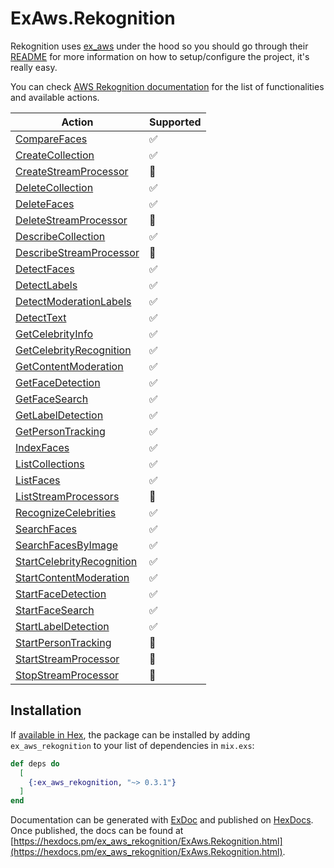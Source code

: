 # ExAws.Rekognition

Rekognition uses [ex_aws](https://github.com/ex-aws/ex_aws) under the hood so you should go through their [README](https://github.com/ex-aws/ex_aws/blob/master/README.md) for more information on how to setup/configure the project, it's really easy.

You can check [AWS Rekognition documentation](https://docs.aws.amazon.com/rekognition/latest/dg/API_Operations.html) for the list of functionalities and available actions.

| Action                                                                                                            | Supported |
| ----------------------------------------------------------------------------------------------------------------- | --------- |
| [CompareFaces](https://docs.aws.amazon.com/rekognition/latest/dg/API_CompareFaces.html)                           | ✅        |
| [CreateCollection](https://docs.aws.amazon.com/rekognition/latest/dg/API_CreateCollection.html)                   | ✅        |
| [CreateStreamProcessor](https://docs.aws.amazon.com/rekognition/latest/dg/API_CreateStreamProcessor.html)         | 🚫        |
| [DeleteCollection](https://docs.aws.amazon.com/rekognition/latest/dg/API_DeleteCollection.html)                   | ✅        |
| [DeleteFaces](https://docs.aws.amazon.com/rekognition/latest/dg/API_DeleteFaces.html)                             | ✅        |
| [DeleteStreamProcessor](https://docs.aws.amazon.com/rekognition/latest/dg/API_DeleteStreamProcessor.html)         | 🚫        |
| [DescribeCollection](https://docs.aws.amazon.com/rekognition/latest/dg/API_DescribeCollection.html)               | ✅        |
| [DescribeStreamProcessor](https://docs.aws.amazon.com/rekognition/latest/dg/API_DescribeStreamProcessor.html)     | 🚫        |
| [DetectFaces](https://docs.aws.amazon.com/rekognition/latest/dg/API_DetectFaces.html)                             | ✅        |
| [DetectLabels](https://docs.aws.amazon.com/rekognition/latest/dg/API_DetectLabels.html)                           | ✅        |
| [DetectModerationLabels](https://docs.aws.amazon.com/rekognition/latest/dg/API_DetectModerationLabels.html)       | ✅        |
| [DetectText](https://docs.aws.amazon.com/rekognition/latest/dg/API_DetectText.html)                               | ✅        |
| [GetCelebrityInfo](https://docs.aws.amazon.com/rekognition/latest/dg/API_GetCelebrityInfo.html)                   | ✅        |
| [GetCelebrityRecognition](https://docs.aws.amazon.com/rekognition/latest/dg/API_GetCelebrityRecognition.html)     | ✅        |
| [GetContentModeration](https://docs.aws.amazon.com/rekognition/latest/dg/API_GetContentModeration.html)           | ✅        |
| [GetFaceDetection](https://docs.aws.amazon.com/rekognition/latest/dg/API_GetFaceDetection.html)                   | ✅        |
| [GetFaceSearch](https://docs.aws.amazon.com/rekognition/latest/dg/API_GetFaceSearch.html)                         | ✅        |
| [GetLabelDetection](https://docs.aws.amazon.com/rekognition/latest/dg/API_GetLabelDetection.html)                 | ✅        |
| [GetPersonTracking](https://docs.aws.amazon.com/rekognition/latest/dg/API_GetPersonTracking.html)                 | ✅        |
| [IndexFaces](https://docs.aws.amazon.com/rekognition/latest/dg/API_IndexFaces.html)                               | ✅        |
| [ListCollections](https://docs.aws.amazon.com/rekognition/latest/dg/API_ListCollections.html)                     | ✅        |
| [ListFaces](https://docs.aws.amazon.com/rekognition/latest/dg/API_ListFaces.html)                                 | ✅        |
| [ListStreamProcessors](https://docs.aws.amazon.com/rekognition/latest/dg/API_ListStreamProcessors.html)           | 🚫        |
| [RecognizeCelebrities](https://docs.aws.amazon.com/rekognition/latest/dg/API_RecognizeCelebrities.html)           | ✅        |
| [SearchFaces](https://docs.aws.amazon.com/rekognition/latest/dg/API_SearchFaces.html)                             | ✅        |
| [SearchFacesByImage](https://docs.aws.amazon.com/rekognition/latest/dg/API_SearchFacesByImage.html)               | ✅        |
| [StartCelebrityRecognition](https://docs.aws.amazon.com/rekognition/latest/dg/API_StartCelebrityRecognition.html) | ✅        |
| [StartContentModeration](https://docs.aws.amazon.com/rekognition/latest/dg/API_StartContentModeration.html)       | ✅        |
| [StartFaceDetection](https://docs.aws.amazon.com/rekognition/latest/dg/API_StartFaceDetection.html)               | ✅        |
| [StartFaceSearch](https://docs.aws.amazon.com/rekognition/latest/dg/API_StartFaceSearch.html)                     | ✅        |
| [StartLabelDetection](https://docs.aws.amazon.com/rekognition/latest/dg/API_StartLabelDetection.html)             | ✅        |
| [StartPersonTracking](https://docs.aws.amazon.com/rekognition/latest/dg/API_StartPersonTracking.html)             | 🚫        |
| [StartStreamProcessor](https://docs.aws.amazon.com/rekognition/latest/dg/API_StartStreamProcessor.html)           | 🚫        |
| [StopStreamProcessor](https://docs.aws.amazon.com/rekognition/latest/dg/API_StopStreamProcessor.html)             | 🚫        |

## Installation

If [available in Hex](https://hex.pm/docs/publish), the package can be installed
by adding `ex_aws_rekognition` to your list of dependencies in `mix.exs`:

```elixir
def deps do
  [
    {:ex_aws_rekognition, "~> 0.3.1"}
  ]
end
```

Documentation can be generated with [ExDoc](https://github.com/elixir-lang/ex_doc)
and published on [HexDocs](https://hexdocs.pm). Once published, the docs can
be found at [https://hexdocs.pm/ex_aws_rekognition/ExAws.Rekognition.html](https://hexdocs.pm/ex_aws_rekognition/ExAws.Rekognition.html).
